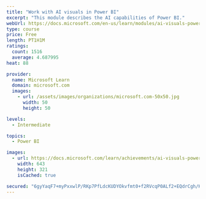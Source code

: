 ```yaml
---
title: "Work with AI visuals in Power BI"
excerpt: "This module describes the AI capabilities of Power BI."
webUrl: https://docs.microsoft.com/en-us/learn/modules/ai-visuals-power-bi/
type: course
price: Free
length: PT1H1M
ratings:
  count: 1516
  average: 4.687995
heat: 88

provider:
  name: Microsoft Learn
  domain: microsoft.com
  images:
    - url: /assets/images/organizations/microsoft.com-50x50.jpg
      width: 50
      height: 50

levels:
  - Intermediate

topics:
  - Power BI

images:
  - url: https://docs.microsoft.com/learn/achievements/ai-visuals-power-bi-social.png
    width: 643
    height: 321
    isCached: true

secured: "6gyYaqF7+myPxxwlP/RKp7PfLdcKUDYOkvfmt0+f2RVcqP0ALf2+EQdrCgh/KaVfl+tVxclnDSN+LZk5/s5QAPMF7Q8P1RPZCKrrQNNw1Pq3JeYRW/SWwX+3Zjyq5H334ew4v/IQe7eUnkcH6qfKqCk1l7qHf8kqRwVZBh3843d1ndUtAzwPhuyAMRqrr4wVOk6JYFf4lmYls3MDYXwNNBlkUn4pJGxiHF76u4s7NPnKjwhhAcKC2y5cmvEBWkooseN9GqbsweqK0Drj3F7mZS80PtUaZ2WdU6POYafhDZ0kOg61nhF1N3rZfmkjhfqS/HLEoB7pokwOcNnDIypP7n6Ot60Ym3PL8s1CK0wA6UQAcYrPxQekYiGLoNV9ljJdhFrAppYaWq/g6+K5e0Npokq5fnG5basWM3wu6c4bWcI=;XcZoV16jDq+xSqo6rkjmUw=="
---
```


